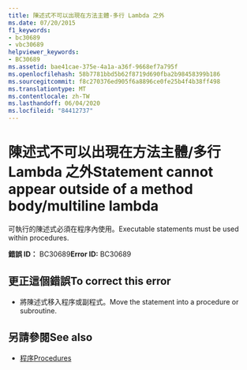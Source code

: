 ```yaml
---
title: 陳述式不可以出現在方法主體-多行 Lambda 之外
ms.date: 07/20/2015
f1_keywords:
- bc30689
- vbc30689
helpviewer_keywords:
- BC30689
ms.assetid: bae41cae-375e-4a1a-a36f-9668ef7a795f
ms.openlocfilehash: 58b7781bbd5b62f8719d690fba2b98458399b186
ms.sourcegitcommit: f8c270376ed905f6a8896ce0fe25b4f4b38ff498
ms.translationtype: MT
ms.contentlocale: zh-TW
ms.lasthandoff: 06/04/2020
ms.locfileid: "84412737"
---
```

# <a name="statement-cannot-appear-outside-of-a-method-bodymultiline-lambda"></a><span data-ttu-id="c0a4a-102">陳述式不可以出現在方法主體/多行 Lambda 之外</span><span class="sxs-lookup"><span data-stu-id="c0a4a-102">Statement cannot appear outside of a method body/multiline lambda</span></span>
<span data-ttu-id="c0a4a-103">可執行的陳述式必須在程序內使用。</span><span class="sxs-lookup"><span data-stu-id="c0a4a-103">Executable statements must be used within procedures.</span></span>  
  
 <span data-ttu-id="c0a4a-104">**錯誤 ID：** BC30689</span><span class="sxs-lookup"><span data-stu-id="c0a4a-104">**Error ID:** BC30689</span></span>  
  
## <a name="to-correct-this-error"></a><span data-ttu-id="c0a4a-105">更正這個錯誤</span><span class="sxs-lookup"><span data-stu-id="c0a4a-105">To correct this error</span></span>  
  
- <span data-ttu-id="c0a4a-106">將陳述式移入程序或副程式。</span><span class="sxs-lookup"><span data-stu-id="c0a4a-106">Move the statement into a procedure or subroutine.</span></span>  
  
## <a name="see-also"></a><span data-ttu-id="c0a4a-107">另請參閱</span><span class="sxs-lookup"><span data-stu-id="c0a4a-107">See also</span></span>

- [<span data-ttu-id="c0a4a-108">程序</span><span class="sxs-lookup"><span data-stu-id="c0a4a-108">Procedures</span></span>](../programming-guide/language-features/procedures/index.md)
